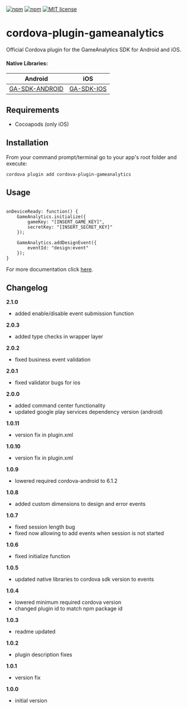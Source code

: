 [![npm](https://img.shields.io/npm/v/cordova-plugin-gameanalytics.svg)](https://www.npmjs.com/package/cordova-plugin-gameanalytics)
[![npm](https://img.shields.io/npm/dt/cordova-plugin-gameanalytics.svg?label=npm%20downloads)](https://www.npmjs.com/package/cordova-plugin-gameanalytics)
[![MIT license](http://img.shields.io/badge/license-MIT-brightgreen.svg)](http://opensource.org/licenses/MIT)

# cordova-plugin-gameanalytics
Official Cordova plugin for the GameAnalytics SDK for Android and iOS.

#### Native Libraries:
Android | iOS
---------- | -----------
[GA-SDK-ANDROID](https://github.com/GameAnalytics/GA-SDK-ANDROID) |  [GA-SDK-IOS](https://cocoapods.org/pods/GA-SDK-IOS)

## Requirements
* Cocoapods (only iOS)

## Installation
From your command prompt/terminal go to your app's root folder and execute:

`cordova plugin add cordova-plugin-gameanalytics`

## Usage
```

onDeviceReady: function() {
    GameAnalytics.initialize({
        gameKey: "[INSERT_GAME_KEY]",
        secretKey: "[INSERT_SECRET_KEY]"
    });

    GameAnalytics.addDesignEvent({
        eventId: "design:event"
    });
}

```

For more documentation click [here](https://gameanalytics.com/docs/cordova-sdk).

Changelog
---------
<!--(CHANGELOG_TOP)-->
**2.1.0**
* added enable/disable event submission function

**2.0.3**
* added type checks in wrapper layer

**2.0.2**
* fixed business event validation

**2.0.1**
* fixed validator bugs for ios

**2.0.0**
* added command center functionality
* updated google play services dependency version (android)

**1.0.11**
* version fix in plugin.xml

**1.0.10**
* version fix in plugin.xml

**1.0.9**
* lowered required cordova-android to 6.1.2

**1.0.8**
* added custom dimensions to design and error events

**1.0.7**
* fixed session length bug
* fixed now allowing to add events when session is not started

**1.0.6**
* fixed initialize function

**1.0.5**
* updated native libraries to cordova sdk version to events

**1.0.4**
* lowered minimum required cordova version
* changed plugin id to match npm package id

**1.0.3**
* readme updated

**1.0.2**
* plugin description fixes

**1.0.1**
* version fix

**1.0.0**
* initial version
